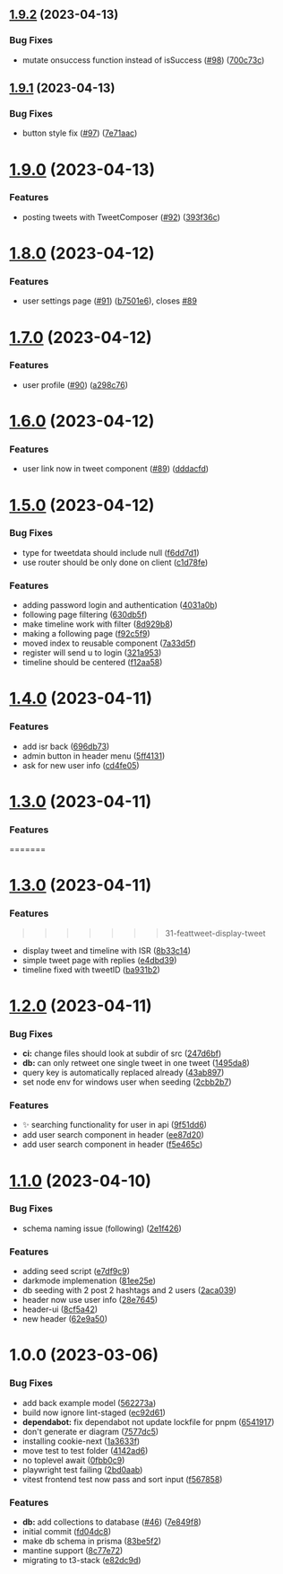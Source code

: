 ## [1.9.2](https://github.com/CUexter/Tweet/compare/v1.9.1...v1.9.2) (2023-04-13)


### Bug Fixes

* mutate onsuccess function instead of isSuccess ([#98](https://github.com/CUexter/Tweet/issues/98)) ([700c73c](https://github.com/CUexter/Tweet/commit/700c73c31d290f51b32259d9f073ae6a6cfb5131))

## [1.9.1](https://github.com/CUexter/Tweet/compare/v1.9.0...v1.9.1) (2023-04-13)

### Bug Fixes

- button style fix ([#97](https://github.com/CUexter/Tweet/issues/97)) ([7e71aac](https://github.com/CUexter/Tweet/commit/7e71aacb98dab09a9608b17f1248d80e37441d5a))

# [1.9.0](https://github.com/CUexter/Tweet/compare/v1.8.0...v1.9.0) (2023-04-13)

### Features

- posting tweets with TweetComposer ([#92](https://github.com/CUexter/Tweet/issues/92)) ([393f36c](https://github.com/CUexter/Tweet/commit/393f36ca027367dd51651c9fc37c5735bd6ce558))

# [1.8.0](https://github.com/CUexter/Tweet/compare/v1.7.0...v1.8.0) (2023-04-12)

### Features

- user settings page ([#91](https://github.com/CUexter/Tweet/issues/91)) ([b7501e6](https://github.com/CUexter/Tweet/commit/b7501e683545e596f7189986e54217f913b68a7f)), closes [#89](https://github.com/CUexter/Tweet/issues/89)

# [1.7.0](https://github.com/CUexter/Tweet/compare/v1.6.0...v1.7.0) (2023-04-12)

### Features

- user profile ([#90](https://github.com/CUexter/Tweet/issues/90)) ([a298c76](https://github.com/CUexter/Tweet/commit/a298c76a8fb8a55cec8671e3bd0abba264d907c7))

# [1.6.0](https://github.com/CUexter/Tweet/compare/v1.5.0...v1.6.0) (2023-04-12)

### Features

- user link now in tweet component ([#89](https://github.com/CUexter/Tweet/issues/89)) ([dddacfd](https://github.com/CUexter/Tweet/commit/dddacfd6d90ebe3899d9bc41ae544eb4a63012a1))

# [1.5.0](https://github.com/CUexter/Tweet/compare/v1.4.0...v1.5.0) (2023-04-12)

### Bug Fixes

- type for tweetdata should include null ([f6dd7d1](https://github.com/CUexter/Tweet/commit/f6dd7d16597262ae36ae985e82553e6d9cb0e29c))
- use router should be only done on client ([c1d78fe](https://github.com/CUexter/Tweet/commit/c1d78fe5ed479bb4e837043cc9a04fa8cfd43482))

### Features

- adding password login and authentication ([4031a0b](https://github.com/CUexter/Tweet/commit/4031a0be09e27ad58ff303e2add3cdb6b8a56afb))
- following page filtering ([630db5f](https://github.com/CUexter/Tweet/commit/630db5fface25757bacc562e3c781ecf79c0a270))
- make timeline work with filter ([8d929b8](https://github.com/CUexter/Tweet/commit/8d929b8dda0dfdacb3dc18fae1539d2d600ae33c))
- making a following page ([f92c5f9](https://github.com/CUexter/Tweet/commit/f92c5f9a6618f8f60f345896a400819abdaf4af9))
- moved index to reusable component ([7a33d5f](https://github.com/CUexter/Tweet/commit/7a33d5f9ed09646719c58b80d159d744bcffc874))
- register will send u to login ([321a953](https://github.com/CUexter/Tweet/commit/321a9534dc98a879beb0ea934855e6882ab27836))
- timeline should be centered ([f12aa58](https://github.com/CUexter/Tweet/commit/f12aa5881bbe91c8640677d2fca4fc5670146fa4))

# [1.4.0](https://github.com/CUexter/Tweet/compare/v1.3.0...v1.4.0) (2023-04-11)

### Features

- add isr back ([696db73](https://github.com/CUexter/Tweet/commit/696db738c6bcf8de7d830fd9699d782eea8059c5))
- admin button in header menu ([5ff4131](https://github.com/CUexter/Tweet/commit/5ff413176332a2c78d7bfd16933b556c66c7f313))
- ask for new user info ([cd4fe05](https://github.com/CUexter/Tweet/commit/cd4fe05d864e25d532f6c4f173ef873422ce9bc4))

# [1.3.0](https://github.com/CUexter/Tweet/compare/v1.2.0...v1.3.0) (2023-04-11)

### Features

=======

# [1.3.0](https://github.com/CUexter/Tweet/compare/v1.2.0...v1.3.0) (2023-04-11)

### Features

> > > > > > > 31-feattweet-display-tweet

- display tweet and timeline with ISR ([8b33c14](https://github.com/CUexter/Tweet/commit/8b33c14aa4630f4d05f76121e36ff2eb7fc58be2))
- simple tweet page with replies ([e4dbd39](https://github.com/CUexter/Tweet/commit/e4dbd391db2cce736d2ef8cda4aaa82236eea8cf))
- timeline fixed with tweetID ([ba931b2](https://github.com/CUexter/Tweet/commit/ba931b2b7ada9bc7d2c561068ce399d2a0b3c8f2))

# [1.2.0](https://github.com/CUexter/Tweet/compare/v1.1.0...v1.2.0) (2023-04-11)

### Bug Fixes

- **ci:** change files should look at subdir of src ([247d6bf](https://github.com/CUexter/Tweet/commit/247d6bfabbb75f7c32944aa35534e38c0bc56b6b))
- **db:** can only retweet one single tweet in one tweet ([1495da8](https://github.com/CUexter/Tweet/commit/1495da85b9a5f58276622c2aef5c405793533574))
- query key is automatically replaced already ([43ab897](https://github.com/CUexter/Tweet/commit/43ab897d2c9b9dd07ffde2b9163491d3b9a25ee7))
- set node env for windows user when seeding ([2cbb2b7](https://github.com/CUexter/Tweet/commit/2cbb2b75d636dd4cae05b03fa18ac7076257082f))

### Features

- :sparkles: searching functionality for user in api ([9f51dd6](https://github.com/CUexter/Tweet/commit/9f51dd6747d853d95abf91ecbd652b04a0e94dda))
- add user search component in header ([ee87d20](https://github.com/CUexter/Tweet/commit/ee87d2039780c708346fb0978bca3e59071b75ee))
- add user search component in header ([f5e465c](https://github.com/CUexter/Tweet/commit/f5e465c151c06a9e5962eb21ba575fdab616b94c))

# [1.1.0](https://github.com/CUexter/Tweet/compare/v1.0.0...v1.1.0) (2023-04-10)

### Bug Fixes

- schema naming issue (following) ([2e1f426](https://github.com/CUexter/Tweet/commit/2e1f4263f58f3276d972965becfc4d61dc8d46fd))

### Features

- adding seed script ([e7df9c9](https://github.com/CUexter/Tweet/commit/e7df9c9a76e599354adcd91bf97d79af3f5208f6))
- darkmode implemenation ([81ee25e](https://github.com/CUexter/Tweet/commit/81ee25e1dbe2c27f9c6c78d570cd80ac6465c064))
- db seeding with 2 post 2 hashtags and 2 users ([2aca039](https://github.com/CUexter/Tweet/commit/2aca039bc1cd1eeed188f5e49dcb281862c05f33))
- header now use user info ([28e7645](https://github.com/CUexter/Tweet/commit/28e7645ebe870f87f2916eed469b88e2f299242f))
- header-ui ([8cf5a42](https://github.com/CUexter/Tweet/commit/8cf5a42b4866ea1c3740401eddb38c5d1cb21cb4))
- new header ([62e9a50](https://github.com/CUexter/Tweet/commit/62e9a507a686783cb9164835169ab6a73bd8e3b7))

# 1.0.0 (2023-03-06)

### Bug Fixes

- add back example model ([562273a](https://github.com/CUexter/Tweet/commit/562273af4f0d7ca5b07446ab0e74936ec5a94611))
- build now ignore lint-staged ([ec92d61](https://github.com/CUexter/Tweet/commit/ec92d616eded0f4a72a14aaf79ed237616bcc4b9))
- **dependabot:** fix dependabot not update lockfile for pnpm ([6541917](https://github.com/CUexter/Tweet/commit/654191723c48acbdba4e087e424e21923e596582))
- don't generate er diagram ([7577dc5](https://github.com/CUexter/Tweet/commit/7577dc5e404ac485266d84f0b753b3ce65681109))
- installing cookie-next ([1a3633f](https://github.com/CUexter/Tweet/commit/1a3633f26a9ce4bfc84559b5a1d22aa36bbacc71))
- move test to test folder ([4142ad6](https://github.com/CUexter/Tweet/commit/4142ad6dce56d91c85c73bcecaa397a55a520adc))
- no toplevel await ([0fbb0c9](https://github.com/CUexter/Tweet/commit/0fbb0c928ae1cd16433db0ca7f18235707644b2c))
- playwright test failing ([2bd0aab](https://github.com/CUexter/Tweet/commit/2bd0aaba426751587e1e890893b4d42dcac8fe13))
- vitest frontend test now pass and sort input ([f567858](https://github.com/CUexter/Tweet/commit/f56785819dd78fcbe04210230c73262a70974087))

### Features

- **db:** add collections to database ([#46](https://github.com/CUexter/Tweet/issues/46)) ([7e849f8](https://github.com/CUexter/Tweet/commit/7e849f8279b9029d49c8527d1ab41aff92f72c50))
- initial commit ([fd04dc8](https://github.com/CUexter/Tweet/commit/fd04dc8278c358f7ec2ba4f267259867cccf5e3d))
- make db schema in prisma ([83be5f2](https://github.com/CUexter/Tweet/commit/83be5f2c198e646cb66dad9bcd8e0d56d7110b18))
- mantine support ([8c77e72](https://github.com/CUexter/Tweet/commit/8c77e727d2558ebeb69ce048eae63a65a12cc736))
- migrating to t3-stack ([e82dc9d](https://github.com/CUexter/Tweet/commit/e82dc9d4f47ac3b12dc3e449f225eb4aa693c3c9))
